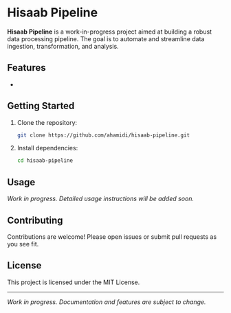 # Hisaab Pipeline

**Hisaab Pipeline** is a work-in-progress project aimed at building a robust data processing pipeline. The goal is to automate and streamline data ingestion, transformation, and analysis.

## Features
-

## Getting Started

1. Clone the repository:
    ```bash
    git clone https://github.com/ahamidi/hisaab-pipeline.git
    ```
2. Install dependencies:
    ```bash
    cd hisaab-pipeline
    ```

## Usage

_Work in progress. Detailed usage instructions will be added soon._

## Contributing

Contributions are welcome! Please open issues or submit pull requests as you see fit.

## License

This project is licensed under the MIT License.

---

_Work in progress. Documentation and features are subject to change._